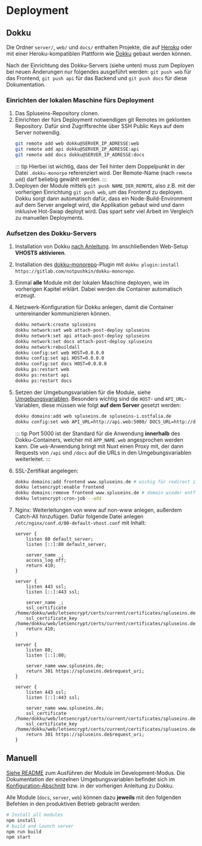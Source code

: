 # Deployment

## Dokku

Die Ordner `server/`, `web/` und `docs/` enthalten Projekte, die auf [Heroku](https://heroku.com) oder mit einer Heroku-kompatiblen Plattform wie [Dokku](https://dokku.viewdocs.io) gebaut werden können.

Nach der Einrichtung des Dokku-Servers (siehe unten) muss zum Deployen bei neuen Änderungen nur folgendes ausgeführt werden: `git push web` für das Frontend, `git push api` für das Backend und `git push docs` für diese Dokumentation.

### Einrichten der lokalen Maschine fürs Deployment

1. Das Spluseins-Repository clonen.
2. Einrichten der fürs Deployment notwendigen git Remotes im geklonten Repository. Dafür sind Zugriffsrechte über SSH Public Keys auf dem Server notwendig.
   ```bash
   git remote add web dokku@SERVER_IP_ADRESSE:web
   git remote add api dokku@SERVER_IP_ADRESSE:api
   git remote add docs dokku@SERVER_IP_ADRESSE:docs
   ```
   ::: tip
   Hierbei ist wichtig, dass der Teil hinter dem Doppelpunkt in der Datei `.dokku-monorpo` referenziert wird. Der Remote-Name (nach `remote add`) darf beliebig gewählt werden.
   :::
3. Deployen der Module mittels `git push NAME_DER_REMOTE`, also z.B. mit der vorherigen Einrichtung `git push web`, um das Frontend zu deployen. Dokku sorgt dann automatisch dafür, dass ein Node-Build-Environment auf dem Server angelegt wird, die Applikation gebaut wird und dann inklusive Hot-Swap deployt wird. Das spart sehr viel Arbeit im Vergleich zu manuellen Deployments.

### Aufsetzen des Dokku-Servers

1. Installation von Dokku [nach Anleitung](http://dokku.viewdocs.io/dokku/getting-started/installation/). Im anschließenden Web-Setup **VHOSTS aktivieren**.
2. Installation des [dokku-monorepo](https://github.com/notpushkin/dokku-monorepo/)-Plugin mit `dokku plugin:install https://gitlab.com/notpushkin/dokku-monorepo`.
3. Einmal **alle** Module mit der lokalen Maschine deployen, wie im vorherigen Kapitel erklärt. Dabei werden die Container automatisch erzeugt.
4. Netzwerk-Konfiguration für Dokku anlegen, damit die Container untereinander kommunizieren können.
   ```bash
   dokku network:create spluseins
   dokku network:set web attach-post-deploy spluseins
   dokku network:set api attach-post-deploy spluseins
   dokku network:set docs attach-post-deploy spluseins
   dokku network:rebuildall
   dokku config:set web HOST=0.0.0.0
   dokku config:set api HOST=0.0.0.0
   dokku config:set docs HOST=0.0.0.0
   dokku ps:restart web
   dokku ps:restart api
   dokku ps:restart docs
   ```
5. Setzen der Umgebungsvariablen für die Module, siehe [Umgebungsvariablen](./konfiguration.md#umgebungsvariablen). Besonders wichtig sind die `HOST`- und `API_URL`-Variablen, diese müssen wie folgt **auf dem Server** gesetzt werden:
   ```bash
   dokku domains:add web spluseins.de spluseins-i.ostfalia.de
   dokku config:set web API_URL=http://api.web:5000/ DOCS_URL=http://docs.web:5000/
   ```
   ::: tip
   Port 5000 ist der Standard für die Anwendung **innerhalb** des Dokku-Containers, welcher mit `APP_NAME.web` angesprochen werden kann. Die `web`-Anwendung bringt mit Nuxt einen Proxy mit, der dann Requests von `/api` und `/docs` auf die URLs in den Umgebungsvariablen weiterleitet.
   :::
6. SSL-Zertifikat angelegen:
   ```bash
   dokku domains:add frontend www.spluseins.de # wichig für redirect im nächsten schritt
   dokku letsencrypt:enable frontend
   dokku domains:remove frontend www.spluseins.de # domain wieder entfernen
   dokku letsencrypt:cron-job --add
   ```
7. Nginx: Weiterleitungen von www auf non-www anlegen, außerdem Catch-All hinzufügen. Dafür folgende Datei anlegen `/etc/nginx/conf.d/00-default-vhost.conf` mit Inhalt:

   ```nginx
   server {
       listen 80 default_server;
       listen [::]:80 default_server;

       server_name _;
       access_log off;
       return 410;
   }

   server {
       listen 443 ssl;
       listen [::]:443 ssl;

       server_name _;
       ssl_certificate /home/dokku/web/letsencrypt/certs/current/certificates/spluseins.de.crt;
       ssl_certificate_key /home/dokku/web/letsencrypt/certs/current/certificates/spluseins.de.key;
       return 410;
   }

   server {
       listen 80;
       listen [::]:80;

       server_name www.spluseins.de;
       return 301 https://spluseins.de$request_uri;
   }

   server {
       listen 443 ssl;
       listen [::]:443 ssl;

       server_name www.spluseins.de;
       ssl_certificate /home/dokku/web/letsencrypt/certs/current/certificates/spluseins.de.crt;
       ssl_certificate_key /home/dokku/web/letsencrypt/certs/current/certificates/spluseins.de.key;
       return 301 https://spluseins.de$request_uri;
   }
   ```

## Manuell

[Siehe README](https://github.com/SplusEins/SplusEins) zum Ausführen der Module im Development-Modus. Die Dokumentation der einzelnen Umgebungsvariablen befindet sich im [Konfiguration-Abschnitt](konfiguration.md#umgebungsvariablen) bzw. in der vorherigen Anleitung zu Dokku.

Alle Module (`docs`, `server`, `web`) können dazu **jeweils** mit den folgenden Befehlen in den produktiven Betrieb gebracht werden:

```bash
# Install all modules
npm install
# build and launch server
npm run build
npm start
```
